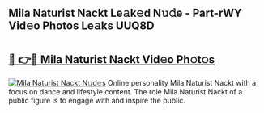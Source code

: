 ## Mila Naturist Nackt Le𝚊k𝚎d N𝚞𝚍e - Part-rWY Vid𝚎o Photos Le𝚊ks UUQ8D

# <h2><a href="http://fb8hbk4.evod.top/?m=Mila+Naturist+Nackt">🔗 👉🔴 Mila Naturist Nackt Vid𝚎o Ph𝚘t𝚘s</a></h2>

[![Mila Naturist Nackt N𝚞d𝚎s](https://i.imgur.com/8V9OHl7.gif)](http://fb8hbk4.evod.top/?m=Mila+Naturist+Nackt)
Online personality Mila Naturist Nackt with a focus on dance and lifestyle content. The role Mila Naturist Nackt of a public figure is to engage with and inspire the public. 
